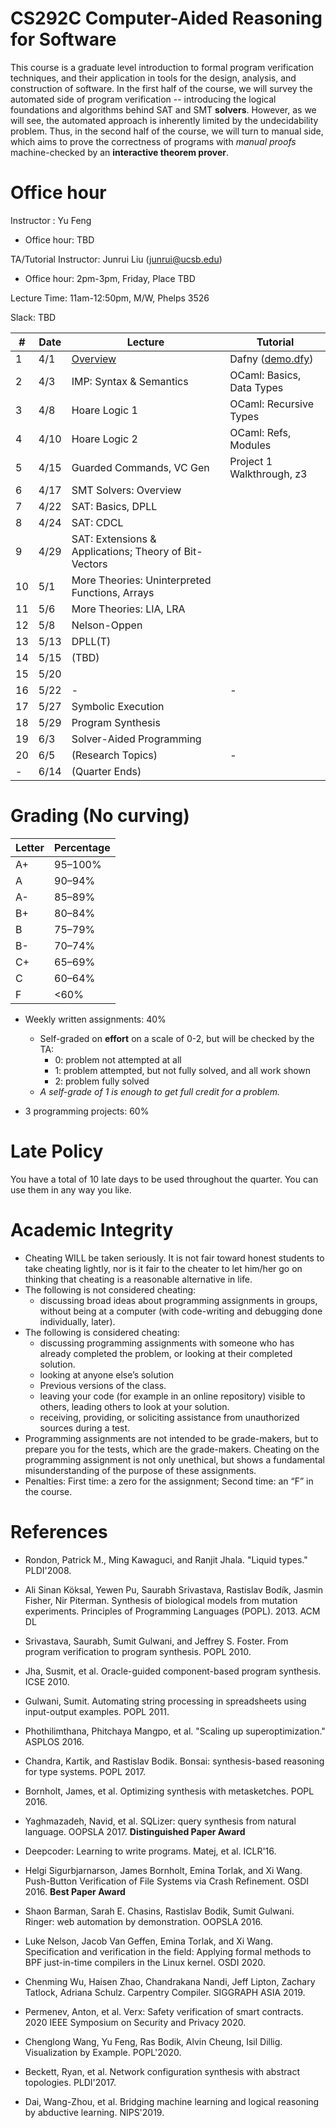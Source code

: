 # CS292C Computer-Aided Reasoning for Software

This course is a graduate level introduction to formal program verification techniques, and their application in tools for the design, analysis, and construction of software. In the first half of the course, we will survey the automated side of program verification -- introducing the logical foundations and algorithms behind SAT and SMT **solvers**. However, as we will see, the automated approach is inherently limited by the undecidability problem. Thus, in the second half of the course, we will turn to manual side, which aims to prove the correctness of programs with *manual proofs* machine-checked by an **interactive theorem prover**.

# Office hour

Instructor : Yu Feng

- Office hour: TBD

TA/Tutorial Instructor: Junrui Liu (junrui@ucsb.edu)

- Office hour: 2pm-3pm, Friday, Place TBD

Lecture Time: 11am-12:50pm, M/W, Phelps 3526

Slack: TBD


| #   | Date | Lecture                                               | Tutorial                                          |
| --- | ---- | ----------------------------------------------------- | ------------------------------------------------- |
| 1   | 4/1  | [Overview](./lectures/lecture1.pdf)                   | Dafny ([demo.dfy](./tutorials/01-dafny/demo.dfy)) |
| 2   | 4/3  | IMP: Syntax & Semantics                               | OCaml: Basics, Data Types                         |
| 3   | 4/8  | Hoare Logic 1                                         | OCaml: Recursive Types                            |
| 4   | 4/10 | Hoare Logic 2                                         | OCaml: Refs, Modules                              |
| 5   | 4/15 | Guarded Commands, VC Gen                              | Project 1 Walkthrough, z3                         |
| 6   | 4/17 | SMT Solvers: Overview                                 |                                                   |
| 7   | 4/22 | SAT: Basics, DPLL                                     |                                                   |
| 8   | 4/24 | SAT: CDCL                                             |                                                   |
| 9   | 4/29 | SAT: Extensions & Applications; Theory of Bit-Vectors |                                                   |
| 10  | 5/1  | More Theories: Uninterpreted Functions, Arrays        |                                                   |
| 11  | 5/6  | More Theories: LIA, LRA                               |                                                   |
| 12  | 5/8  | Nelson-Oppen                                          |                                                   |
| 13  | 5/13 | DPLL(T)                                               |                                                   |
| 14  | 5/15 | (TBD)                                                 |                                                   |
| 15  | 5/20 |                                                       |                                                   |
| 16  | 5/22 | -                                                     | -                                                 |
| 17  | 5/27 | Symbolic Execution                                    |                                                   |
| 18  | 5/29 | Program Synthesis                                     |                                                   |
| 19  | 6/3  | Solver-Aided Programming                              |                                                   |
| 20  | 6/5  | (Research Topics)                                     | -                                                 |
| -   | 6/14 | (Quarter Ends)                                        |                                                   |


# Grading (No curving)

| Letter | Percentage |
| ------ | ---------- |
| A+     | 95–100%    |
| A      | 90–94%     |
| A-     | 85–89%     |
| B+     | 80–84%     |
| B      | 75–79%     |
| B-     | 70–74%     |
| C+     | 65–69%     |
| C      | 60–64%     |
| F      | <60%       |

- Weekly written assignments: 40%
   - Self-graded on **effort** on a scale of 0-2, but will be checked by the TA:
     - 0: problem not attempted at all
     - 1: problem attempted, but not fully solved, and all work shown
     - 2: problem fully solved
   - *A self-grade of 1 is enough to get full credit for a problem.*

- 3 programming projects: 60%



# Late Policy
You have a total of 10 late days to be used throughout the quarter. You can use them in any way you like.



# Academic Integrity
- Cheating WILL be taken seriously. It is not fair toward honest students to take cheating lightly, nor is it fair to the cheater to let him/her go on thinking that cheating is a reasonable alternative in life.
- The following is not considered cheating:
   - discussing broad ideas about programming assignments in groups, without being at a computer (with code-writing and debugging done individually, later).
- The following is considered cheating:
   - discussing programming assignments with someone who has already completed the problem, or looking at their completed solution.
   - looking at anyone else’s solution
   - Previous versions of the class.
   - leaving your code (for example in an online repository) visible to others, leading others to look at your solution.
   - receiving, providing, or soliciting assistance from unauthorized sources during a test.
- Programming assignments are not intended to be grade-makers, but to prepare you for the tests, which are the grade-makers. Cheating on the programming assignment is not only unethical, but shows a fundamental misunderstanding of the purpose of these assignments.
- Penalties: First time: a zero for the assignment; Second time: an “F” in the course.



# References

- Rondon, Patrick M., Ming Kawaguci, and Ranjit Jhala. "Liquid types." PLDI'2008.

- Ali Sinan Köksal, Yewen Pu, Saurabh Srivastava, Rastislav Bodík, Jasmin Fisher, Nir Piterman. Synthesis of biological models from mutation experiments. Principles of Programming Languages (POPL). 2013. ACM DL

- Srivastava, Saurabh, Sumit Gulwani, and Jeffrey S. Foster. From program verification to program synthesis. POPL 2010.

- Jha, Susmit, et al. Oracle-guided component-based program synthesis. ICSE 2010.

- Gulwani, Sumit. Automating string processing in spreadsheets using input-output examples. POPL 2011.

- Phothilimthana, Phitchaya Mangpo, et al. "Scaling up superoptimization." ASPLOS 2016.

- Chandra, Kartik, and Rastislav Bodik. Bonsai: synthesis-based reasoning for type systems. POPL 2017.

- Bornholt, James, et al. Optimizing synthesis with metasketches. POPL 2016.

- Yaghmazadeh, Navid, et al. SQLizer: query synthesis from natural language. OOPSLA 2017. **Distinguished Paper Award**

- Deepcoder: Learning to write programs. Matej, et al. ICLR'16.

- Helgi Sigurbjarnarson, James Bornholt, Emina Torlak, and Xi Wang. Push-Button Verification of File Systems via Crash Refinement. OSDI 2016. **Best Paper Award**

- Shaon Barman, Sarah E. Chasins, Rastislav Bodik, Sumit Gulwani. Ringer: web automation by demonstration. OOPSLA 2016.

- Luke Nelson, Jacob Van Geffen, Emina Torlak, and Xi Wang. Specification and verification in the field: Applying formal methods to BPF just-in-time compilers in the Linux kernel. OSDI 2020.

- Chenming Wu, Haisen Zhao, Chandrakana Nandi, Jeff Lipton, Zachary Tatlock, Adriana Schulz. Carpentry Compiler. SIGGRAPH ASIA 2019.

- Permenev, Anton, et al. Verx: Safety verification of smart contracts. 2020 IEEE Symposium on Security and Privacy 2020.

- Chenglong Wang, Yu Feng, Ras Bodik, Alvin Cheung, Isil Dillig. Visualization by Example. POPL'2020.

- Beckett, Ryan, et al. Network configuration synthesis with abstract topologies. PLDI'2017.

- Dai, Wang-Zhou, et al. Bridging machine learning and logical reasoning by abductive learning. NIPS'2019.



